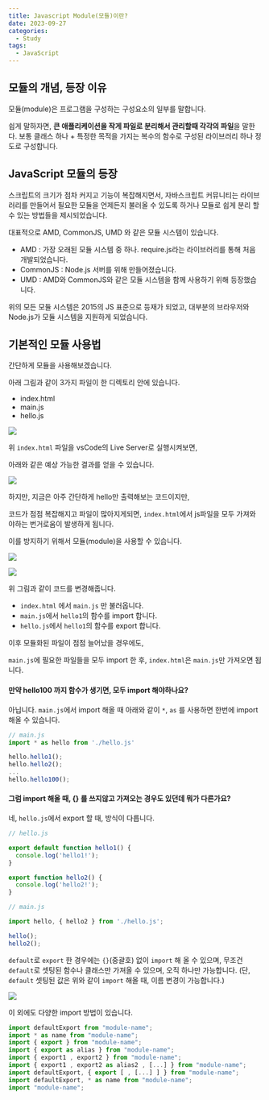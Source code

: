 ```yaml
---
title: Javascript Module(모듈)이란?
date: 2023-09-27
categories:
  - Study
tags:
  - JavaScript
---
```


## 모듈의 개념, 등장 이유

모듈(module)은 프로그램을 구성하는 구성요소의 일부를 말합니다.

쉽게 말하자면, **큰 애플리케이션을 작게 파일로 분리해서 관리할때 각각의 파일**을 말한다. 보통 클래스 하나 + 특정한 목적을 가지는 복수의 함수로 구성된 라이브러리 하나 정도로 구성합니다.

## JavaScript 모듈의 등장

스크립트의 크기가 점차 커지고 기능이 복잡해지면서, 자바스크립트 커뮤니티는 라이브러리를 만들어서 필요한 모듈을 언제든지 불러올 수 있도록 하거나 모듈로 쉽게 분리 할 수 있는 방법들을 제시되었습니다.

대표적으로 AMD, CommonJS, UMD 와 같은 모듈 시스템이 있습니다.

- AMD : 가장 오래된 모듈 시스템 중 하나. require.js라는 라이브러리를 통해 처음 개발되었습니다.
- CommonJS : Node.js 서버를 위해 만들어졌습니다.
- UMD : AMD와 CommonJS와 같은 모듈 시스템을 함께 사용하기 위해 등장했습니다.

위의 모든 모듈 시스템은 2015의 JS 표준으로 등재가 되었고, 대부분의 브라우저와 Node.js가 모듈 시스템을 지원하게 되었습니다.

## 기본적인 모듈 사용법

간단하게 모듈을 사용해보겠습니다.

아래 그림과 같이 3가지 파일이 한 디렉토리 안에 있습니다.

- index.html
- main.js
- hello.js

![](https://velog.velcdn.com/images/gusdh2/post/37da95c1-6edd-41fc-8c6d-e2d21e033289/image.png)

위 `index.html` 파일을 vsCode의 Live Server로 실행시켜보면,

아래와 같은 예상 가능한 결과를 얻을 수 있습니다.

![](https://velog.velcdn.com/images/gusdh2/post/09fbac97-7a1c-42b8-8399-902d095c8383/image.png)

하지만, 지금은 아주 간단하게 hello만 출력해보는 코드이지만,

코드가 점점 복잡해지고 파일이 많아지게되면, `index.html`에서 js파일을 모두 가져와야하는 번거로움이 발생하게 됩니다.

이를 방지하기 위해서 모듈(module)을 사용할 수 있습니다.

![](https://velog.velcdn.com/images/gusdh2/post/44e6736d-1d34-4b2e-a042-a3bb451a0119/image.png)

![](https://velog.velcdn.com/images/gusdh2/post/4b74f81c-dd86-4647-a75e-9f766c68a7b4/image.png)

위 그림과 같이 코드를 변경해줍니다.

- `index.html` 에서 `main.js` 만 불러옵니다.
- `main.js`에서 `hello1`의 함수를 import 합니다.
- `hello.js`에서 `hello1`의 함수를 export 합니다.

이후 모듈화된 파일이 점점 늘어났을 경우에도,

`main.js`에 필요한 파일들을 모두 import 한 후, `index.html`은 `main.js`만 가져오면 됩니다.

#### 만약 hello100 까지 함수가 생기면, 모두 import 해야하나요?

아닙니다. `main.js`에서 import 해올 때 아래와 같이 `*`, `as` 를 사용하면 한번에 import 해올 수 있습니다.

```js
// main.js
import * as hello from './hello.js'

hello.hello1();
hello.hello2();
...
hello.hello100();
```

#### 그럼 import 해올 때, {} 를 쓰지않고 가져오는 경우도 있던데 뭐가 다른가요?

네, `hello.js`에서 export 할 때, 방식이 다릅니다.

```js
// hello.js

export default function hello1() {
  console.log('hello1!');
}

export function hello2() {
  console.log('hello2!');
}
```

```js
// main.js

import hello, { hello2 } from './hello.js';

hello();
hello2();
```

`default`로 `export` 한 경우에는 `{}`(중괄호) 없이 `import` 해 올 수 있으며, 무조건 `default`로 셋팅된 함수나 클래스만 가져올 수 있으며, 오직 하나만 가능합니다. (단, `default` 셋팅된 값은 위와 같이 `import` 해올 때, 이름 변경이 가능합니다.)

![](https://velog.velcdn.com/images/gusdh2/post/6cebc333-70fb-42bd-b32d-487137ed5b23/image.png)

이 외에도 다양한 import 방법이 있습니다.

```js
import defaultExport from "module-name";
import * as name from "module-name";
import { export } from "module-name";
import { export as alias } from "module-name";
import { export1 , export2 } from "module-name";
import { export1 , export2 as alias2 , [...] } from "module-name";
import defaultExport, { export [ , [...] ] } from "module-name";
import defaultExport, * as name from "module-name";
import "module-name";
```

